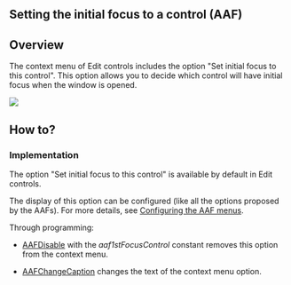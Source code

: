 
## Setting the initial focus to a control (AAF)
			

<a name="NOTE1"></a>
<a name="NOTE1_1"></a>


## Overview
<a name="overview_ELTTEXTE000082"></a>
The context menu of Edit controls includes the option "Set initial focus to this control". This option allows you to decide which control will have initial focus when the window is opened. 

![](https://doc.pcsoft.fr/en-US/images/image.awp?langid=3&name=FAA_PremierChampSaisie%20-%20HC%20N%B0001.gif)


<a name="NOTE2"></a>
<a name="NOTE2_1"></a>


## How to?
<a name="how_ELTTEXTE000106"></a>


### Implementation
<a name="implementation_ELTPARAGRAPHE000019"></a>

The option "Set initial focus to this control" is available by default in Edit controls. 

The display of this option can be configured (like all the options proposed by the AAFs). For more details, see [Configuring the AAF menus](../Editeurs/2010040.md). 

Through programming: 

- [AAFDisable](../WDLang1/1000022018.md) with the *aaf1stFocusControl* constant removes this option from the context menu. 

- [AAFChangeCaption](../WDLang1/1000022100.md) changes the text of the context menu option.





